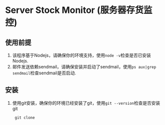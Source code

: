 # Server Stock Monitor (服务器存货监控)

## 使用前提

1. 该程序基于Nodejs，请确保你的环境支持，使用`node -v`检查是否已安装Nodejs.
2. 邮件发送依赖sendmail，请确保安装并启动了sendmail，使用`ps aux|grep sendmail`检查sendmail是否启动.


## 安装

1. 使用git安装，确保你的环境已经安装了git，使用`git --version`检查是否安装git
	
		git clone 	